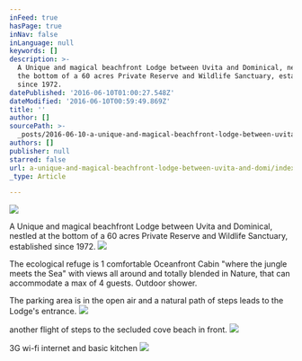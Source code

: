 ```yaml
---
inFeed: true
hasPage: true
inNav: false
inLanguage: null
keywords: []
description: >-
  A Unique and magical beachfront Lodge between Uvita and Dominical, nestled at
  the bottom of a 60 acres Private Reserve and Wildlife Sanctuary, established
  since 1972.
datePublished: '2016-06-10T01:00:27.548Z'
dateModified: '2016-06-10T00:59:49.869Z'
title: ''
author: []
sourcePath: >-
  _posts/2016-06-10-a-unique-and-magical-beachfront-lodge-between-uvita-and-domi.md
authors: []
publisher: null
starred: false
url: a-unique-and-magical-beachfront-lodge-between-uvita-and-domi/index.html
_type: Article

---
```

![](https://the-grid-user-content.s3-us-west-2.amazonaws.com/9e7db5dd-c3cf-4bd0-a775-bba7309b8828.jpg)

A Unique and magical beachfront Lodge between Uvita and Dominical, nestled at the bottom of a 60 acres Private Reserve and Wildlife Sanctuary, established since 1972\.
![](https://the-grid-user-content.s3-us-west-2.amazonaws.com/9e5ca6af-3378-4bef-ba26-54918f501475.jpg)

The ecological refuge is 1 comfortable Oceanfront Cabin "where the jungle meets the Sea" with views all around and totally blended in Nature, that can accommodate a max of 4 guests. Outdoor shower.

The parking area is in the open air and a natural path of steps leads to the Lodge's entrance.
![](https://the-grid-user-content.s3-us-west-2.amazonaws.com/6afefcd6-fb82-45f9-985f-8e020db5bcd8.jpg)

another flight of steps to the secluded cove beach in front.
![](https://the-grid-user-content.s3-us-west-2.amazonaws.com/0b7e32d8-7ebd-4605-ad3f-f9e653c04b89.jpg)

3G wi-fi internet and basic kitchen
![](https://the-grid-user-content.s3-us-west-2.amazonaws.com/f43514e2-b077-43dd-97bd-a4d00d33962b.jpg)